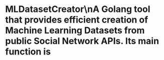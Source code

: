 # MLDatasetCreator\nA Golang tool that provides efficient creation of Machine Learning Datasets from public Social Network APIs. Its main function is